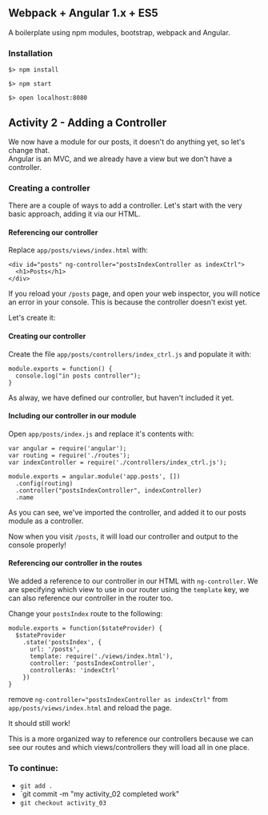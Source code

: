 ## Webpack + Angular 1.x + ES5

A boilerplate using npm modules, bootstrap, webpack and Angular.

### Installation

`$> npm install`

`$> npm start`

`$> open localhost:8080`

## Activity 2 - Adding a Controller

We now have a module for our posts, it doesn't do anything yet, so let's change that.  
Angular is an MVC, and we already have a view but we don't have a controller.

### Creating a controller  

There are a couple of ways to add a controller.  Let's start with the very basic approach, adding it via our HTML.

#### Referencing our controller

Replace `app/posts/views/index.html` with:

```
<div id="posts" ng-controller="postsIndexController as indexCtrl">
  <h1>Posts</h1>
</div>
```

If you reload your `/posts` page, and open your web inspector, you will notice an error in your console.
This is because the controller doesn't exist yet.

Let's create it:

#### Creating our controller

Create the file `app/posts/controllers/index_ctrl.js` and populate it with:

```
module.exports = function() {
  console.log("in posts controller");
}
```

As alway, we have defined our controller, but haven't included it yet.

#### Including our controller in our module

Open `app/posts/index.js` and replace it's contents with:

```
var angular = require('angular');
var routing = require('./routes');
var indexController = require('./controllers/index_ctrl.js');

module.exports = angular.module('app.posts', [])
  .config(routing)
  .controller("postsIndexController", indexController)
  .name
```

As you can see, we've imported the controller, and added it to our posts module as a controller.

Now when you visit `/posts`, it will load our controller and output to the console properly!

#### Referencing our controller in the routes

We added a reference to our controller in our HTML with `ng-controller`.
We are specifying which view to use in our router using the `template` key,
we can also reference our controller in the router too.

Change your `postsIndex` route to the following:

```
module.exports = function($stateProvider) {
  $stateProvider
    .state('postsIndex', {
      url: '/posts',
      template: require('./views/index.html'),
      controller: 'postsIndexController',
      controllerAs: 'indexCtrl'
    })
}
```

remove `ng-controller="postsIndexController as indexCtrl"` from `app/posts/views/index.html` and reload the page.  

It should still work!

This is a more organized way to reference our controllers because we can see our routes and which views/controllers
they will load all in one place.


### To continue:

* `git add .`
* `git commit -m "my activity_02 completed work"
* `git checkout activity_03`










